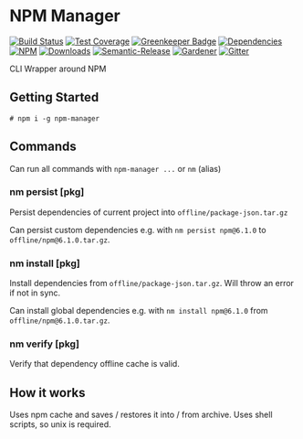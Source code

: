 # NPM Manager

[![Build Status](https://img.shields.io/travis/simlu/npm-manager/master.svg)](https://travis-ci.org/simlu/npm-manager)
[![Test Coverage](https://img.shields.io/coveralls/simlu/npm-manager/master.svg)](https://coveralls.io/github/simlu/npm-manager?branch=master)
[![Greenkeeper Badge](https://badges.greenkeeper.io/simlu/npm-manager.svg)](https://greenkeeper.io/)
[![Dependencies](https://david-dm.org/simlu/npm-manager/status.svg)](https://david-dm.org/simlu/npm-manager)
[![NPM](https://img.shields.io/npm/v/npm-manager.svg)](https://www.npmjs.com/package/npm-manager)
[![Downloads](https://img.shields.io/npm/dt/npm-manager.svg)](https://www.npmjs.com/package/npm-manager)
[![Semantic-Release](https://github.com/simlu/js-gardener/blob/master/assets/icons/semver.svg)](https://github.com/semantic-release/semantic-release)
[![Gardener](https://github.com/simlu/js-gardener/blob/master/assets/badge.svg)](https://github.com/simlu/js-gardener)
[![Gitter](https://github.com/simlu/js-gardener/blob/master/assets/icons/gitter.svg)](https://gitter.im/simlu/npm-manager)

CLI Wrapper around NPM

## Getting Started

    # npm i -g npm-manager

## Commands

Can run all commands with `npm-manager ...` or `nm` (alias)

### nm persist [pkg]

Persist dependencies of current project into `offline/package-json.tar.gz`

Can persist custom dependencies e.g. with `nm persist npm@6.1.0` to `offline/npm@6.1.0.tar.gz`.

### nm install [pkg]

Install dependencies from `offline/package-json.tar.gz`. Will throw an error if not in sync.

Can install global dependencies e.g. with `nm install npm@6.1.0` from `offline/npm@6.1.0.tar.gz`.

### nm verify [pkg]

Verify that dependency offline cache is valid.

## How it works

Uses npm cache and saves / restores it into / from archive. Uses shell scripts, so unix is required.
